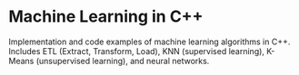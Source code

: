 # Machine Learning in C++
Implementation and code examples of machine learning algorithms in C++. Includes ETL (Extract, Transform, Load), KNN (supervised learning), K-Means (unsupervised learning), and neural networks.
